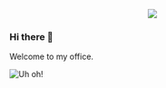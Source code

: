 <p align="center">
  <a href="https://github.com/DenverCoder1/readme-typing-svg"><img src="https://readme-typing-svg.herokuapp.com?lines=Continually+learning;Tech+enthusiast;Cloud+junkie;&center=true&width=500&height=50"></a>
</p>


### Hi there 👋

Welcome to my office.

![Uh oh!](https://i.imgur.com/vET5a.gif)
<!--
**GoodGuyGroves/GoodGuyGroves** is a ✨ _special_ ✨ repository because its `README.md` (this file) appears on your GitHub profile.

Here are some ideas to get you started:

- 🔭 I’m currently working on ...
- 🌱 I’m currently learning ...
- 👯 I’m looking to collaborate on ...
- 🤔 I’m looking for help with ...
- 💬 Ask me about ...
- 📫 How to reach me: ...
- 😄 Pronouns: ...
- ⚡ Fun fact: ...
-->
